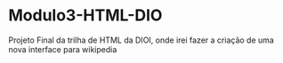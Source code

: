 # Modulo3-HTML-DIO
 Projeto Final da trilha de HTML da DIOI, onde irei fazer a criação de uma nova interface para wikipedia
